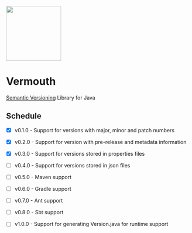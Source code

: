 <img width="150px" src="https://groceries.morrisons.com/productImages/217/217731011_0_640x640.jpg?identifier=7015836e8608de5c56e6a87c1f6613e6" />

# Vermouth
[Semantic Versioning](http://semver.org) Library for Java

## Schedule
  - [x] v0.1.0 - Support for versions with major, minor and patch numbers
  - [x] v0.2.0 - Support for version with pre-release and metadata information
  - [x] v0.3.0 - Support for versions stored in properties files
  - [ ] v0.4.0 - Support for versions stored in json files
  - [ ] v0.5.0 - Maven support
  - [ ] v0.6.0 - Gradle support
  - [ ] v0.7.0 - Ant support
  - [ ] v0.8.0 - Sbt support
  - [ ] v1.0.0 - Support for generating Version.java for runtime support
  

